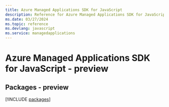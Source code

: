 ```yaml
---
title: Azure Managed Applications SDK for JavaScript
description: Reference for Azure Managed Applications SDK for JavaScript
ms.date: 03/27/2024
ms.topic: reference
ms.devlang: javascript
ms.service: managedapplications
---
```

# Azure Managed Applications SDK for JavaScript - preview
## Packages - preview
[!INCLUDE [packages](managed-applications-index.md)]